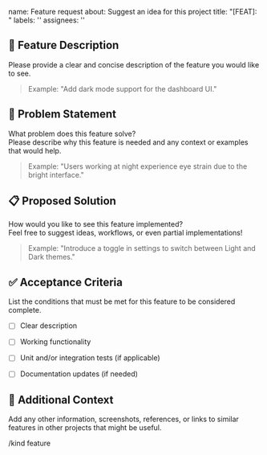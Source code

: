name: Feature request
about: Suggest an idea for this project
title: "[FEAT]: "
labels: ''
assignees: ''


## 🚀 Feature Description

Please provide a clear and concise description of the feature you would like to see.

> Example: "Add dark mode support for the dashboard UI."


## 🎯 Problem Statement

What problem does this feature solve?  
Please describe why this feature is needed and any context or examples that would help.

> Example: "Users working at night experience eye strain due to the bright interface."


## 📋 Proposed Solution

How would you like to see this feature implemented?  
Feel free to suggest ideas, workflows, or even partial implementations!

> Example: "Introduce a toggle in settings to switch between Light and Dark themes."


## ✅ Acceptance Criteria

List the conditions that must be met for this feature to be considered complete.

- [ ] Clear description
- [ ] Working functionality
- [ ] Unit and/or integration tests (if applicable)
- [ ] Documentation updates (if needed)


## 📎 Additional Context

Add any other information, screenshots, references, or links to similar features in other projects that might be useful.


/kind feature
